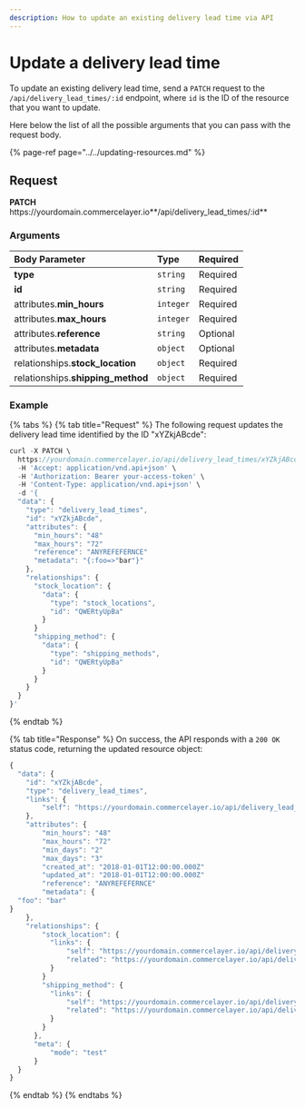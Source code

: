 ```yaml
---
description: How to update an existing delivery lead time via API
---
```


# Update a delivery lead time

To update an existing delivery lead time, send a `PATCH` request to the `/api/delivery_lead_times/:id` endpoint, where `id` is the ID of the resource that you want to update.

Here below the list of all the possible arguments that you can pass with the request body.

{% page-ref page="../../updating-resources.md" %}

## Request

**PATCH** https://<i></i>yourdomain.commercelayer.io**/api/delivery_lead_times/:id**

### Arguments

| Body Parameter | Type | Required |
| :--- | :--- | :--- |
| **type** | `string` | Required |
| **id** | `string` | Required |
| attributes.**min_hours** | `integer` | Required |
| attributes.**max_hours** | `integer` | Required |
| attributes.**reference** | `string` | Optional |
| attributes.**metadata** | `object` | Optional |
| relationships.**stock_location** | `object` | Required |
| relationships.**shipping_method** | `object` | Required |

### Example

{% tabs %}
{% tab title="Request" %}
The following request updates the delivery lead time identified by the ID "xYZkjABcde":

```javascript
curl -X PATCH \
  https://yourdomain.commercelayer.io/api/delivery_lead_times/xYZkjABcde \
  -H 'Accept: application/vnd.api+json' \
  -H 'Authorization: Bearer your-access-token' \
  -H 'Content-Type: application/vnd.api+json' \
  -d '{
  "data": {
    "type": "delivery_lead_times",
    "id": "xYZkjABcde",
    "attributes": {
      "min_hours": "48"
      "max_hours": "72"
      "reference": "ANYREFEFERNCE"
      "metadata": "{:foo=>"bar"}"
    },
    "relationships": {
      "stock_location": {
        "data": {
          "type": "stock_locations",
          "id": "QWERtyUpBa"
        }
      }
      "shipping_method": {
        "data": {
          "type": "shipping_methods",
          "id": "QWERtyUpBa"
        }
      }
    }
  }
}'
```
{% endtab %}

{% tab title="Response" %}
On success, the API responds with a `200 OK` status code, returning the updated resource object:

```javascript
{
  "data": {
    "id": "xYZkjABcde",
    "type": "delivery_lead_times",
    "links": {
        "self": "https://yourdomain.commercelayer.io/api/delivery_lead_times/xYZkjABcde"
    },
    "attributes": {
        "min_hours": "48"
        "max_hours": "72"
        "min_days": "2"
        "max_days": "3"
        "created_at": "2018-01-01T12:00:00.000Z"
        "updated_at": "2018-01-01T12:00:00.000Z"
        "reference": "ANYREFEFERNCE"
        "metadata": {
  "foo": "bar"
}
    },
    "relationships": {
        "stock_location": {
          "links": {
              "self": "https://yourdomain.commercelayer.io/api/delivery_lead_times/xYZkjABcde/relationships/stock_location",
              "related": "https://yourdomain.commercelayer.io/api/delivery_lead_times/xYZkjABcde/stock_location"
          }
        }
        "shipping_method": {
          "links": {
              "self": "https://yourdomain.commercelayer.io/api/delivery_lead_times/xYZkjABcde/relationships/shipping_method",
              "related": "https://yourdomain.commercelayer.io/api/delivery_lead_times/xYZkjABcde/shipping_method"
          }
        }
      },
      "meta": {
          "mode": "test"
      }
  }
}
```
{% endtab %}
{% endtabs %}
